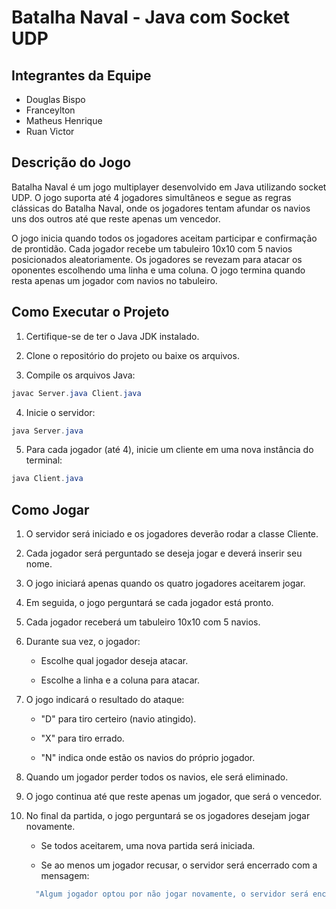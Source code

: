 # Batalha Naval - Java com Socket UDP

## Integrantes da Equipe

* Douglas Bispo
* Franceylton
* Matheus Henrique
* Ruan Victor

## Descrição do Jogo

Batalha Naval é um jogo multiplayer desenvolvido em Java utilizando socket UDP. O jogo suporta até 4 jogadores simultâneos e segue as regras clássicas do Batalha Naval, onde os jogadores tentam afundar os navios uns dos outros até que reste apenas um vencedor.

O jogo inicia quando todos os jogadores aceitam participar e confirmação de prontidão. Cada jogador recebe um tabuleiro 10x10 com 5 navios posicionados aleatoriamente. Os jogadores se revezam para atacar os oponentes escolhendo uma linha e uma coluna. O jogo termina quando resta apenas um jogador com navios no tabuleiro.

## Como Executar o Projeto

1. Certifique-se de ter o Java JDK instalado.

2. Clone o repositório do projeto ou baixe os arquivos.

3. Compile os arquivos Java:
~~~Java
javac Server.java Client.java
~~~
4. Inicie o servidor:
~~~Java
java Server.java
~~~
5. Para cada jogador (até 4), inicie um cliente em uma nova instância do terminal:
~~~Java
java Client.java
~~~
## Como Jogar

1. O servidor será iniciado e os jogadores deverão rodar a classe Cliente.

2. Cada jogador será perguntado se deseja jogar e deverá inserir seu nome.

3. O jogo iniciará apenas quando os quatro jogadores aceitarem jogar.

4. Em seguida, o jogo perguntará se cada jogador está pronto.

5. Cada jogador receberá um tabuleiro 10x10 com 5 navios.

6. Durante sua vez, o jogador:

    * Escolhe qual jogador deseja atacar.

    * Escolhe a linha e a coluna para atacar.

7. O jogo indicará o resultado do ataque:

    * "D" para tiro certeiro (navio atingido).

    * "X" para tiro errado.

    * "N" indica onde estão os navios do próprio jogador.

8. Quando um jogador perder todos os navios, ele será eliminado.

9. O jogo continua até que reste apenas um jogador, que será o vencedor.

10. No final da partida, o jogo perguntará se os jogadores desejam jogar novamente.

    * Se todos aceitarem, uma nova partida será iniciada.

    * Se ao menos um jogador recusar, o servidor será encerrado com a mensagem:
    ~~~Java
      "Algum jogador optou por não jogar novamente, o servidor será encerrado".
    ~~~
